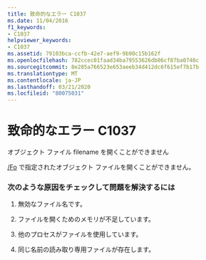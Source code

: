 ```yaml
---
title: 致命的なエラー C1037
ms.date: 11/04/2016
f1_keywords:
- C1037
helpviewer_keywords:
- C1037
ms.assetid: 79103bca-ccfb-42e7-aef9-9b90c15b162f
ms.openlocfilehash: 782ccec01faad34ba79553626db06cf87ba0740c
ms.sourcegitcommit: 8e285a766523e653aeeb34d412dc6f615ef7b17b
ms.translationtype: MT
ms.contentlocale: ja-JP
ms.lasthandoff: 03/21/2020
ms.locfileid: "80075031"
---
```

# <a name="fatal-error-c1037"></a>致命的なエラー C1037

オブジェクト ファイル filename を開くことができません

[/Fo](../../build/reference/fo-object-file-name.md) で指定されたオブジェクト ファイルを開くことができません。

### <a name="to-fix-by-checking-the-following-possible-causes"></a>次のような原因をチェックして問題を解決するには

1. 無効なファイル名です。

1. ファイルを開くためのメモリが不足しています。

1. 他のプロセスがファイルを使用しています。

1. 同じ名前の読み取り専用ファイルが存在します。

